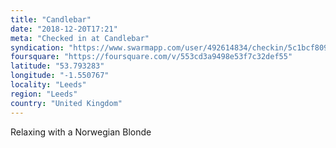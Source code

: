 ```yaml
---
title: "Candlebar"
date: "2018-12-20T17:21"
meta: "Checked in at Candlebar"
syndication: "https://www.swarmapp.com/user/492614834/checkin/5c1bcf809cadd9002cd1b180"
foursquare: "https://foursquare.com/v/553cd3a9498e53f7c32def55"
latitude: "53.793283"
longitude: "-1.550767"
locality: "Leeds"
region: "Leeds"
country: "United Kingdom"
---
```

Relaxing with a Norwegian Blonde
